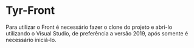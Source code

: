 # Tyr-Front

Para utilizar o Front é necessário fazer o clone do projeto e abri-lo utilizando o Visual Studio, de preferência a versão 2019, após somente é necessário iniciá-lo.
